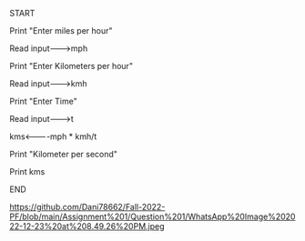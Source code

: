 START


Print "Enter miles per hour"


Read input--->mph


Print "Enter Kilometers per hour"


Read input--->kmh


Print "Enter Time"


Read input--->t


kms<----mph * kmh/t


Print "Kilometer per second"


Print kms


END


https://github.com/Dani78662/Fall-2022-PF/blob/main/Assignment%201/Question%201/WhatsApp%20Image%202022-12-23%20at%208.49.26%20PM.jpeg
